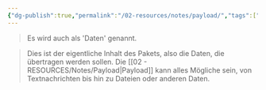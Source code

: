```yaml
---
{"dg-publish":true,"permalink":"/02-resources/notes/payload/","tags":["netzwerk/ip"],"noteIcon":"","updated":"2025-07-12T13:31:41.000+02:00"}
---
```


>Es wird auch als 'Daten' genannt.  

>Dies ist der eigentliche Inhalt des Pakets, also die Daten, die übertragen werden sollen. Die [[02 - RESOURCES/Notes/Payload\|Payload]] kann alles Mögliche sein, von Textnachrichten bis hin zu Dateien oder anderen Daten.
